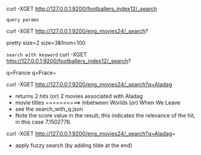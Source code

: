 curl -XGET http://127.0.0.1:9200/footballers_index12/_search            <!-- show all documents -->

`query params`

curl -XGET http://127.0.0.1:9200/eng_movies24/_search?

pretty                      <!-- show all documents pretty format -->
size=2                      <!-- show ONLY 2 hits from eng_movies24 index -->
size=3&from=100             <!-- show 3 documents... but offset from 100 -->


`search with keyword`
curl -XGET http://127.0.0.1:9200/footballers_index12/_search?

q=France                            <!-- returns all documents with "France" text -->
q=Frace~                            <!-- fuzzy search with tilde -->



<!------------------------------------------------------------------------------>
curl -XGET http://127.0.0.1:9200/eng_movies24/_search?q=Aladag
- returns 2 hits (or) 2 movies associated with Aladag
- movie titles ==========> Inbetween Worlds (or) When We Leave
- see the search_with_q.json
- Note the score value in the result, this indicates the relevance of the hit, in this case 7.1502776.


curl -XGET http://127.0.0.1:9200/eng_movies24/_search?q=Aladag~
- apply fuzzy search (by adding tilde at the end)
<!------------------------------------------------------------------------------>